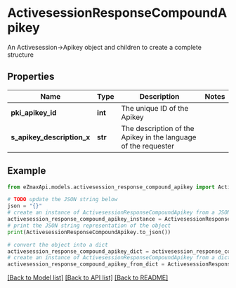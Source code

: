 # ActivesessionResponseCompoundApikey

An Activesession->Apikey object and children to create a complete structure

## Properties

Name | Type | Description | Notes
------------ | ------------- | ------------- | -------------
**pki_apikey_id** | **int** | The unique ID of the Apikey | 
**s_apikey_description_x** | **str** | The description of the Apikey in the language of the requester | 

## Example

```python
from eZmaxApi.models.activesession_response_compound_apikey import ActivesessionResponseCompoundApikey

# TODO update the JSON string below
json = "{}"
# create an instance of ActivesessionResponseCompoundApikey from a JSON string
activesession_response_compound_apikey_instance = ActivesessionResponseCompoundApikey.from_json(json)
# print the JSON string representation of the object
print(ActivesessionResponseCompoundApikey.to_json())

# convert the object into a dict
activesession_response_compound_apikey_dict = activesession_response_compound_apikey_instance.to_dict()
# create an instance of ActivesessionResponseCompoundApikey from a dict
activesession_response_compound_apikey_from_dict = ActivesessionResponseCompoundApikey.from_dict(activesession_response_compound_apikey_dict)
```
[[Back to Model list]](../README.md#documentation-for-models) [[Back to API list]](../README.md#documentation-for-api-endpoints) [[Back to README]](../README.md)


